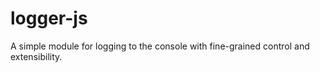 # logger-js
A simple module for logging to the console with fine-grained control and extensibility.
